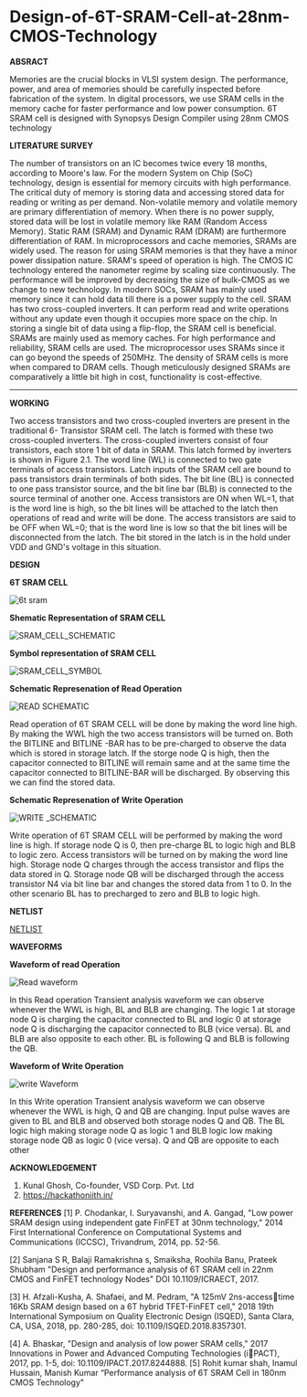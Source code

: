 # Design-of-6T-SRAM-Cell-at-28nm-CMOS-Technology

**ABSRACT**

Memories are the crucial blocks in VLSI system 
design. The performance, power, and area of memories should 
be carefully inspected before fabrication of the system. In digital 
processors, we use SRAM cells in the memory cache for faster 
performance and low power consumption. 6T SRAM cell is 
designed with Synopsys Design Compiler using 28nm CMOS 
technology

**LITERATURE SURVEY**

The number of transistors on an IC becomes twice 
every 18 months, according to Moore's law. For the modern 
System on Chip (SoC) technology, design is essential for
memory circuits with high performance. The critical duty of 
memory is storing data and accessing stored data for reading 
or writing as per demand. Non-volatile memory and volatile 
memory are primary differentiation of memory. When there 
is no power supply, stored data will be lost in volatile memory 
like RAM (Random Access Memory). Static RAM (SRAM) 
and Dynamic RAM (DRAM) are furthermore differentiation 
of RAM. In microprocessors and cache memories, SRAMs 
are widely used. The reason for using SRAM memories is 
that they have a minor power dissipation nature. SRAM's
speed of operation is high. The CMOS IC technology entered
the nanometer regime by scaling size continuously. The 
performance will be improved by decreasing the size of bulk-CMOS as we change to new technology. In modern SOCs,
SRAM has mainly used memory since it can hold data till 
there is a power supply to the cell. SRAM has two cross-coupled inverters. It can perform read and write operations 
without any update even though it occupies more space on 
the chip. In storing a single bit of data using a flip-flop, the 
SRAM cell is beneficial. SRAMs are mainly used as memory 
caches. For high performance and reliability, SRAM cells are 
used. The microprocessor uses SRAMs since it can go 
beyond the speeds of 250MHz. The density of SRAM cells is 
more when compared to DRAM cells. Though meticulously 
designed SRAMs are comparatively a little bit high in cost, 
functionality is cost-effective.

****
**WORKING**


Two access transistors and two cross-coupled inverters are 
present in the traditional 6- Transistor SRAM cell. The latch is 
formed with these two cross-coupled inverters. The cross-coupled 
inverters consist of four transistors, each store 1 bit of data in 
SRAM. This latch formed by inverters is shown in Figure 2.1. The
word line (WL) is connected to two gate terminals of access 
transistors. Latch inputs of the SRAM cell are bound to pass 
transistors drain terminals of both sides. The bit line (BL) is 
connected to one pass transistor source, and the bit line bar (BLB) is 
connected to the source terminal of another one. Access transistors 
are ON when WL=1, that is the word line is high, so the bit lines 
will be attached to the latch then operations of read and write will be done. The access transistors are said to be OFF when WL=0; that 
is the word line is low so that the bit lines will be disconnected from
the latch. The bit stored in the latch is in the hold under VDD and 
GND's voltage in this situation.

**DESIGN**

**6T SRAM CELL** 

![6t sram](https://user-images.githubusercontent.com/85571828/155920389-58ba797e-6a83-481b-9f9b-e767cc3e2cfc.jpg) 
                                                                                                 

**Shematic Representation of SRAM CELL**

![SRAM_CELL_SCHEMATIC](https://user-images.githubusercontent.com/85571828/155921219-55d5698b-ae1d-4b50-847b-e86b8e0566f4.JPG)

**Symbol representation of SRAM CELL**

![SRAM_CELL_SYMBOL](https://user-images.githubusercontent.com/85571828/155921283-46a531c4-b11f-4c63-ba91-731433131cc1.JPG)


**Schematic Represenation of Read Operation**

![READ SCHEMATIC](https://user-images.githubusercontent.com/85571828/155921387-5bd706a7-57f7-4538-be47-18fa45c40746.JPG)

Read operation of 6T SRAM CELL will be done by making the word line high. By making the WWL high the two access transistors will be turned on. Both the BITLINE and BITLINE -BAR has to be pre-charged to observe the data which is stored in storage latch. If the storge node Q is high, then the capacitor connected to BITLINE will remain same and at the same time the capacitor connected to BITLINE-BAR will be discharged. By observing this we can find the stored data.


**Schematic Represenation of Write Operation**

![WRITE _SCHEMATIC](https://user-images.githubusercontent.com/85571828/155921457-b0c4e9d0-06ca-4fbd-8036-314bba2b5017.JPG)

Write operation of 6T SRAM CELL will be performed by making the word line is high. If storage node Q is 0, then pre-charge BL to logic high and BLB to logic zero. Access transistors will be turned on by making the word line high. Storage node Q charges through the access transistor and flips the data stored in Q. Storage node QB will be discharged through the access transistor N4 via bit line bar and changes the stored data from 1 to 0. In the other scenario BL has to precharged to zero and BLB to logic high.

**NETLIST** 

[NETLIST](https://github.com/prasanthmandadi/Design-of-6T-SRAM-Cell-at-28nm-CMOS-Technology/tree/main/Netlist)

**WAVEFORMS**

**Waveform of read Operation**

![Read waveform](https://user-images.githubusercontent.com/85571828/155921617-c51a0400-c33a-4c4d-b319-009fa9e74dc7.JPG)

In this Read operation Transient analysis waveform we can observe whenever the WWL is high, BL and BLB are changing. The logic 1 at storage node Q is charging the capacitor connected to BL and logic 0 at storage node Q is discharging the capacitor connected to BLB (vice versa). BL and BLB are also opposite to each other. BL is following Q and BLB is following the QB.

**Waveform of Write Operation**

![write Waveform](https://user-images.githubusercontent.com/85571828/155921677-254a6cc9-87a8-4354-bd78-bbe57cf539fc.JPG)

In this Write operation Transient analysis waveform we can observe whenever the WWL is high, Q and QB are changing. Input pulse waves are given to BL and BLB and observed both storage nodes Q and QB. The BL logic high making storage node Q as logic 1 and BLB logic low making storage node QB as logic 0 (vice versa). Q and QB are opposite to each other

**ACKNOWLEDGEMENT**

1. Kunal Ghosh, Co-founder, VSD Corp. Pvt. Ltd
2. https://hackathoniith.in/ 

**REFERENCES**
[1] P. Chodankar, I. Suryavanshi, and A. Gangad, "Low power SRAM 
design using independent gate FinFET at 30nm technology," 2014 First 
International Conference on Computational Systems and 
Communications (ICCSC), Trivandrum, 2014, pp. 52-56.

[2] Sanjana S R, Balaji Ramakrishna s, Smaiksha, Roohila Banu, Prateek 
Shubham "Design and performance analysis of 6T SRAM cell in 22nm 
CMOS and FinFET technology Nodes" DOI 10.1109/ICRAECT, 2017.

[3] H. Afzali-Kusha, A. Shafaei, and M. Pedram, "A 125mV 2ns-accesstime 16Kb SRAM design based on a 6T hybrid TFET-FinFET cell," 
2018 19th International Symposium on Quality Electronic Design 
(ISQED), Santa Clara, CA, USA, 2018, pp. 280-285, doi: 
10.1109/ISQED.2018.8357301.

[4] A. Bhaskar, "Design and analysis of low power SRAM cells," 2017 
Innovations in Power and Advanced Computing Technologies (iPACT), 2017, pp. 1-5, doi: 10.1109/IPACT.2017.8244888.
[5] Rohit kumar shah, Inamul Hussain, Manish Kumar “Performance 
analysis of 6T SRAM Cell in 180nm CMOS Technology"









